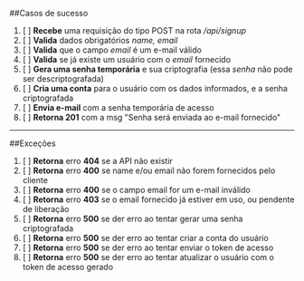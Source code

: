 ##Casos de sucesso
1. [ ] **Recebe** uma requisição do tipo POST na rota */api/signup*
2. [ ] **Valida** dados obrigatórios *name, email*
3. [ ] **Valida** que o campo *email* é um e-mail válido
4. [ ] **Valida** se já existe um usuário com o *email* fornecido
5. [ ] **Gera uma senha temporária** e sua criptografia (essa *senha* não pode ser descriptografada)
6. [ ] **Cria uma conta** para o usuário com os dados informados, e a senha criptografada
7. [ ] **Envia e-mail** com a senha temporária de acesso
8. [ ] **Retorna 201** com a msg "Senha será enviada ao e-mail fornecido"
---
##Exceções
1. [ ] **Retorna** erro **404** se a API não existir
2. [ ] **Retorna** erro **400** se name e/ou email não forem fornecidos pelo cliente
3. [ ] **Retorna** erro **400** se o campo email for um e-mail inválido
4. [ ] **Retorna** erro **403** se o email fornecido já estiver em uso, ou pendente de liberação
5. [ ] **Retorna** erro **500** se der erro ao tentar gerar uma senha criptografada
6. [ ] **Retorna** erro **500** se der erro ao tentar criar a conta do usuário
7. [ ] **Retorna** erro **500** se der erro ao tentar enviar o token de acesso
9. [ ] **Retorna** erro **500** se der erro ao tentar atualizar o usuário com o token de acesso gerado
